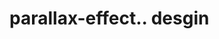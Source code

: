 # parallax-effect.. desgin                                                                                                                                                                                                                                                                                                                                                                                                                                                            
